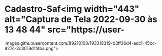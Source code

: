 # Cadastro-Saf<img width="443" alt="Captura de Tela 2022-09-30 às 13 48 44" src="https://user-

images.githubusercontent.com/89218103/193319319-b3ff36d4-adc1-45cc-827c-2c3018d1f4ba.png">
